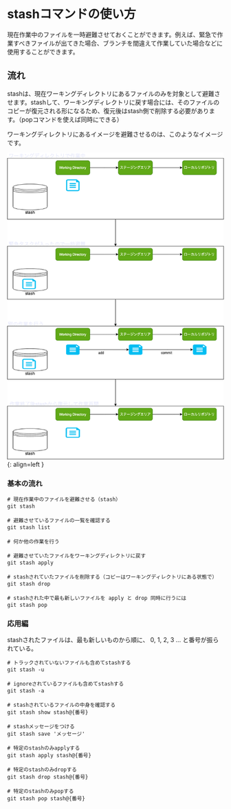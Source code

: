 # stashコマンドの使い方
現在作業中のファイルを一時避難させておくことができます。例えば、緊急で作業すべきファイルが出てきた場合、ブランチを間違えて作業していた場合などに使用することができます。

## 流れ
stashは、現在ワーキングディレクトリにあるファイルのみを対象として避難させます。stashして、ワーキングディレクトリに戻す場合には、そのファイルのコピーが復元される形になるため、復元後はstash側で削除する必要があります。（popコマンドを使えば同時にできる）  
  
ワーキングディレクトリにあるイメージを避難させるのは、このようなイメージです。

![Placeholder](img/stash.png){: align=left }

### 基本の流れ
```shell
# 現在作業中のファイルを避難させる（stash）
git stash

# 避難させているファイルの一覧を確認する
git stash list

# 何か他の作業を行う

# 避難させていたファイルをワーキングディレクトリに戻す
git stash apply

# stashされていたファイルを削除する（コピーはワーキングディレクトリにある状態で）
git stash drop

# stashされた中で最も新しいファイルを apply と drop 同時に行うには
git stash pop
```

### 応用編
stashされたファイルは、最も新しいものから順に、 0, 1, 2, 3 ... と番号が振られている。

```shell
# トラックされていないファイルも含めてstashする
git stash -u

# ignoreされているファイルも含めてstashする
git stash -a

# stashされているファイルの中身を確認する
git stash show stash@{番号}

# stashメッセージをつける
git stash save 'メッセージ'

# 特定のstashのみapplyする
git stash apply stash@{番号}

# 特定のstashのみdropする
git stash drop stash@{番号}

# 特定のstashのみpopする
git stash pop stash@{番号}
```
